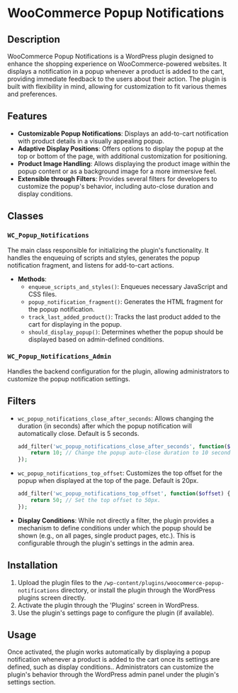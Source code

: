 # WooCommerce Popup Notifications

## Description

WooCommerce Popup Notifications is a WordPress plugin designed to enhance the shopping experience on WooCommerce-powered websites. It displays a notification in a popup whenever a product is added to the cart, providing immediate feedback to the users about their action. The plugin is built with flexibility in mind, allowing for customization to fit various themes and preferences.

## Features

- **Customizable Popup Notifications**: Displays an add-to-cart notification with product details in a visually appealing popup.
- **Adaptive Display Positions**: Offers options to display the popup at the top or bottom of the page, with additional customization for positioning.
- **Product Image Handling**: Allows displaying the product image within the popup content or as a background image for a more immersive feel.
- **Extensible through Filters**: Provides several filters for developers to customize the popup's behavior, including auto-close duration and display conditions.

## Classes

### `WC_Popup_Notifications`

The main class responsible for initializing the plugin's functionality. It handles the enqueuing of scripts and styles, generates the popup notification fragment, and listens for add-to-cart actions.

- **Methods**:
  - `enqueue_scripts_and_styles()`: Enqueues necessary JavaScript and CSS files.
  - `popup_notification_fragment()`: Generates the HTML fragment for the popup notification.
  - `track_last_added_product()`: Tracks the last product added to the cart for displaying in the popup.
  - `should_display_popup()`: Determines whether the popup should be displayed based on admin-defined conditions.

### `WC_Popup_Notifications_Admin`

Handles the backend configuration for the plugin, allowing administrators to customize the popup notification settings.


## Filters

- `wc_popup_notifications_close_after_seconds`: Allows changing the duration (in seconds) after which the popup notification will automatically close. Default is 5 seconds.

  ```php
  add_filter('wc_popup_notifications_close_after_seconds', function($seconds) {
      return 10; // Change the popup auto-close duration to 10 seconds.
  });
  ```

- `wc_popup_notifications_top_offset`: Customizes the top offset for the popup when displayed at the top of the page. Default is 20px.

  ```php
  add_filter('wc_popup_notifications_top_offset', function($offset) {
      return 50; // Set the top offset to 50px.
  });
  ```

- **Display Conditions**: While not directly a filter, the plugin provides a mechanism to define conditions under which the popup should be shown (e.g., on all pages, single product pages, etc.). This is configurable through the plugin's settings in the admin area.

## Installation
1. Upload the plugin files to the `/wp-content/plugins/woocommerce-popup-notifications` directory, or install the plugin through the WordPress plugins screen directly.
2. Activate the plugin through the 'Plugins' screen in WordPress.
3. Use the plugin's settings page to configure the plugin (if available).

## Usage
Once activated, the plugin works automatically by displaying a popup notification whenever a product is added to the cart once its settings are defined, such as display conditions.. Administrators can customize the plugin's behavior through the WordPress admin panel under the plugin's settings section.

